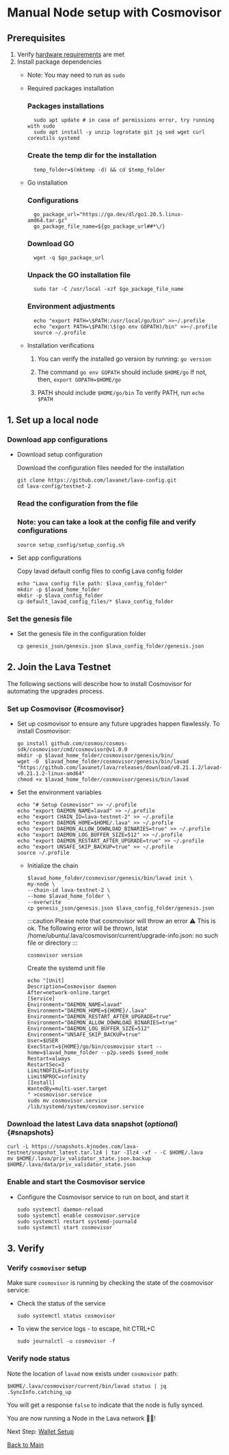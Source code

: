 

# Manual Node setup with Cosmovisor
## Prerequisites

1. Verify [hardware requirements](reqs) are met
2. Install package dependencies
    - Note: You may need to run as `sudo`
    - Required packages installation
        
        
        ### Packages installations
      ```
        sudo apt update # in case of permissions error, try running with sudo
        sudo apt install -y unzip logrotate git jq sed wget curl coreutils systemd
      ```
        ### Create the temp dir for the installation
      ```
        temp_folder=$(mktemp -d) && cd $temp_folder
        ```
        
    - Go installation
        
        ### Configurations
      ```
        go_package_url="https://go.dev/dl/go1.20.5.linux-amd64.tar.gz"
        go_package_file_name=${go_package_url##*\/}
      ```
        ### Download GO
      ```
        wget -q $go_package_url
      ```
        ### Unpack the GO installation file
      ```
        sudo tar -C /usr/local -xzf $go_package_file_name
      ```
        ### Environment adjustments
      ```
        echo "export PATH=\$PATH:/usr/local/go/bin" >>~/.profile
        echo "export PATH=\$PATH:\$(go env GOPATH)/bin" >>~/.profile
        source ~/.profile
        ```
        
    - Installation verifications
        
        
        1. You can verify the installed go version by running: `go version`
        
        2. The command `go env GOPATH` should include `$HOME/go`
        If not, then, `export GOPATH=$HOME/go`
        
        3. PATH should include `$HOME/go/bin`
        To verify PATH, run `echo $PATH`
        

## 1. Set up a local node

### Download app configurations

- Download setup configuration
    
    Download the configuration files needed for the installation
    
    ```
    git clone https://github.com/lavanet/lava-config.git
    cd lava-config/testnet-2
    ```
    ### Read the configuration from the file
    ### Note: you can take a look at the config file and verify configurations
    ```
    source setup_config/setup_config.sh
    ```
    
- Set app configurations
        
    Copy lavad default config files to config Lava config folder

    ```
    echo "Lava config file path: $lava_config_folder"
    mkdir -p $lavad_home_folder
    mkdir -p $lava_config_folder
    cp default_lavad_config_files/* $lava_config_folder
    ```
    

### Set the genesis file

- Set the genesis file in the configuration folder
    
    ```
    cp genesis_json/genesis.json $lava_config_folder/genesis.json
    ```

## 2. Join the Lava Testnet

The following sections will describe how to install Cosmovisor for automating the upgrades process.


### Set up Cosmovisor {#cosmovisor}

- Set up cosmovisor to ensure any future upgrades happen flawlessly. To install Cosmovisor:
    
    ```
    go install github.com/cosmos/cosmos-sdk/cosmovisor/cmd/cosmovisor@v1.0.0
    mkdir -p $lavad_home_folder/cosmovisor/genesis/bin/
    wget -O  $lavad_home_folder/cosmovisor/genesis/bin/lavad "https://github.com/lavanet/lava/releases/download/v0.21.1.2/lavad-v0.21.1.2-linux-amd64"
    chmod +x $lavad_home_folder/cosmovisor/genesis/bin/lavad
    ```


- Set the environment variables
    ```
    echo "# Setup Cosmovisor" >> ~/.profile
    echo "export DAEMON_NAME=lavad" >> ~/.profile
    echo "export CHAIN_ID=lava-testnet-2" >> ~/.profile
    echo "export DAEMON_HOME=$HOME/.lava" >> ~/.profile
    echo "export DAEMON_ALLOW_DOWNLOAD_BINARIES=true" >> ~/.profile
    echo "export DAEMON_LOG_BUFFER_SIZE=512" >> ~/.profile
    echo "export DAEMON_RESTART_AFTER_UPGRADE=true" >> ~/.profile
    echo "export UNSAFE_SKIP_BACKUP=true" >> ~/.profile
    source ~/.profile
    ```

  - Initialize the chain
    ```
    $lavad_home_folder/cosmovisor/genesis/bin/lavad init \
    my-node \
    --chain-id lava-testnet-2 \
    --home $lavad_home_folder \
    --overwrite
    cp genesis_json/genesis.json $lava_config_folder/genesis.json
    ```

    :::caution Please note that cosmovisor will throw an error ⚠️ This is ok.
    The following error will be thrown,
    lstat /home/ubuntu/.lava/cosmovisor/current/upgrade-info.json: no such file or directory
    :::

    ```
    cosmovisor version
    ```
    
    Create the systemd unit file
    ```
    echo "[Unit]
    Description=Cosmovisor daemon
    After=network-online.target
    [Service]
    Environment="DAEMON_NAME=lavad"
    Environment="DAEMON_HOME=${HOME}/.lava"
    Environment="DAEMON_RESTART_AFTER_UPGRADE=true"
    Environment="DAEMON_ALLOW_DOWNLOAD_BINARIES=true"
    Environment="DAEMON_LOG_BUFFER_SIZE=512"
    Environment="UNSAFE_SKIP_BACKUP=true"
    User=$USER
    ExecStart=${HOME}/go/bin/cosmovisor start --home=$lavad_home_folder --p2p.seeds $seed_node
    Restart=always
    RestartSec=3
    LimitNOFILE=infinity
    LimitNPROC=infinity
    [Install]
    WantedBy=multi-user.target
    " >cosmovisor.service
    sudo mv cosmovisor.service /lib/systemd/system/cosmovisor.service
    ```

### Download the latest Lava data snapshot (_optional_) {#snapshots}

    curl -L https://snapshots.kjnodes.com/lava-testnet/snapshot_latest.tar.lz4 | tar -Ilz4 -xf - -C $HOME/.lava
    mv $HOME/.lava/priv_validator_state.json.backup $HOME/.lava/data/priv_validator_state.json
    
    
### Enable and start the Cosmovisor service
    
- Configure the Cosmovisor service to run on boot, and start it
    ```
    sudo systemctl daemon-reload
    sudo systemctl enable cosmovisor.service
    sudo systemctl restart systemd-journald
    sudo systemctl start cosmovisor
    ```
    

## 3. Verify

### Verify `cosmovisor` setup

Make sure `cosmovisor` is running by checking the state of the cosmovisor service:

- Check the status of the service
    ```
    sudo systemctl status cosmovisor
    ```
- To view the service logs - to escape, hit CTRL+C

    ```
    sudo journalctl -u cosmovisor -f
    ```

### Verify node status

Note the location of `lavad` now exists under `cosmovisor` path:

```
$HOME/.lava/cosmovisor/current/bin/lavad status | jq .SyncInfo.catching_up
```
You will get a response `false` to indicate that the node is fully synced.

You are now running a Node in the Lava network 🎉🥳! 

Next Step: [Wallet Setup](https://github.com/zachzwei/z4ch-nodes/blob/main/lava/lava-wallet.md)

[Back to Main](https://github.com/zachzwei/z4ch-nodes)


